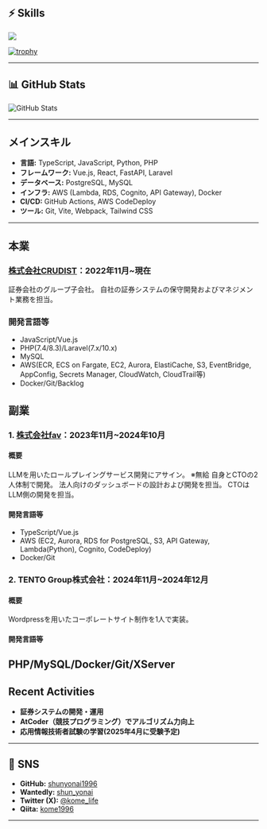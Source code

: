 ## ⚡️ Skills
<img src="https://skillicons.dev/icons?i=html,css,js,ts,vue,react,next,figma,python,fastapi,php,laravel,docker,terraform,aws,gcp,git" />

[![trophy](https://github-profile-trophy.vercel.app/?username=shunyonai1996&theme=onedark)](https://github.com/ryo-ma/github-profile-trophy)

---

## 📊 GitHub Stats
![GitHub Stats](https://github-readme-stats.vercel.app/api?username=shunyonai1996&show_icons=true&theme=onedark)

---

## メインスキル
- **言語:** TypeScript, JavaScript, Python, PHP
- **フレームワーク:** Vue.js, React, FastAPI, Laravel
- **データベース:** PostgreSQL, MySQL
- **インフラ:** AWS (Lambda, RDS, Cognito, API Gateway), Docker
- **CI/CD:** GitHub Actions, AWS CodeDeploy
- **ツール:** Git, Vite, Webpack, Tailwind CSS

---
## 本業
### [株式会社CRUDIST](https://crudist.jp/)：2022年11月~現在
証券会社のグループ子会社。
自社の証券システムの保守開発およびマネジメント業務を担当。

### 開発言語等
- JavaScript/Vue.js
- PHP(7.4/8.3)/Laravel(7.x/10.x)
- MySQL
- AWS(ECR, ECS on Fargate, EC2, Aurora, ElastiCache, S3, EventBridge, AppConfig, Secrets Manager, CloudWatch, CloudTrail等)
- Docker/Git/Backlog

## 副業
### 1. [株式会社fav](https://fav.blue/)：2023年11月~2024年10月
#### 概要
LLMを用いたロールプレイングサービス開発にアサイン。 ※無給
自身とCTOの2人体制で開発。
法人向けのダッシュボードの設計および開発を担当。
CTOはLLM側の開発を担当。
#### 開発言語等
- TypeScript/Vue.js
- AWS (EC2, Aurora, RDS for PostgreSQL, S3, API Gateway, Lambda(Python), Cognito, CodeDeploy)
- Docker/Git

### 2. TENTO Group株式会社：2024年11月~2024年12月
#### 概要
Wordpressを用いたコーポレートサイト制作を1人で実装。
#### 開発言語等
PHP/MySQL/Docker/Git/XServer
---

## Recent Activities
- **証券システムの開発・運用**
- **AtCoder（競技プログラミング）でアルゴリズム力向上**
- **応用情報技術者試験の学習(2025年4月に受験予定)**

---

## 📱 SNS
- **GitHub:** [shunyonai1996](https://github.com/shunyonai1996)
- **Wantedly:** [shun_yonai](https://www.wantedly.com/id/shun_yonai)
- **Twitter (X):** [@kome_life](https://x.com/kome_life)
- **Qiita:** [kome1996](https://qiita.com/kome1996)

---

<!--
**shunyonai1996/shunyonai1996** is a ✨ _special_ ✨ repository because its `README.md` (this file) appears on your GitHub profile.

Here are some ideas to get you started:

- 🔭 I’m currently working on ...
- 🌱 I’m currently learning ...
- 👯 I’m looking to collaborate on ...
- 🤔 I’m looking for help with ...
- 💬 Ask me about ...
- 📫 How to reach me: ...
- 😄 Pronouns: ...
- ⚡ Fun fact: ...
-->

